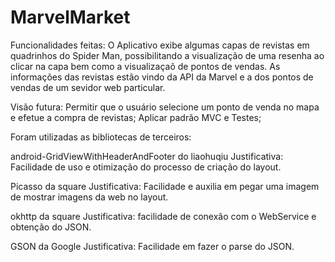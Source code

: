 # MarvelMarket

Funcionalidades feitas:
O Aplicativo exibe algumas capas de revistas em quadrinhos do Spider Man, possibilitando a visualização de uma resenha ao 
clicar na capa bem como a visualizaçaõ de pontos de vendas.
As informações das revistas estão vindo da API da Marvel e a dos pontos de vendas de um sevidor web particular.

Visão futura:
Permitir que o usuário selecione um ponto de venda no mapa e efetue a compra de revistas;
Aplicar padrão MVC e Testes;

Foram utilizadas as bibliotecas de terceiros:

android-GridViewWithHeaderAndFooter do liaohuqiu
Justificativa:
Facilidade de uso e otimização do processo de criação do layout.

Picasso da square
Justificativa: 
Facilidade e auxilia em pegar uma imagem de mostrar imagens da web no layout.

okhttp da square
Justificativa: 
facilidade de conexão com o WebService e obtenção do JSON.

GSON da Google
Justificativa: 
Facilidade em fazer o parse do JSON.



